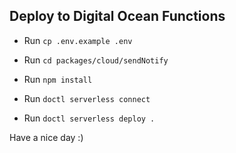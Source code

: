 ## Deploy to Digital Ocean Functions

* Run `cp .env.example .env`

* Run `cd packages/cloud/sendNotify`

* Run `npm install`

* Run `doctl serverless connect`

* Run `doctl serverless deploy .`

Have a nice day :)
